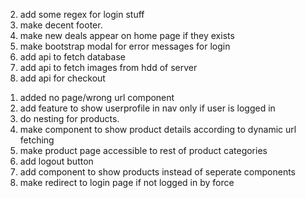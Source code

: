 <!-- todo list -->

2.  add some regex for login stuff
3.  make decent footer.
4.  make new deals appear on home page if they exists
5.  make bootstrap modal for error messages for login
6.  add api to fetch database
7.  add api to fetch images from hdd of server
8.  add api for checkout

<!-- completed -->

1.  added no page/wrong url component
2.  add feature to show userprofile in nav only if user is logged in
3.  do nesting for products.
4.  make component to show product details according to dynamic url fetching
5.  make product page accessible to rest of product categories
6.  add logout button
7.  add component to show products instead of seperate components
8.  make redirect to login page if not logged in by force
